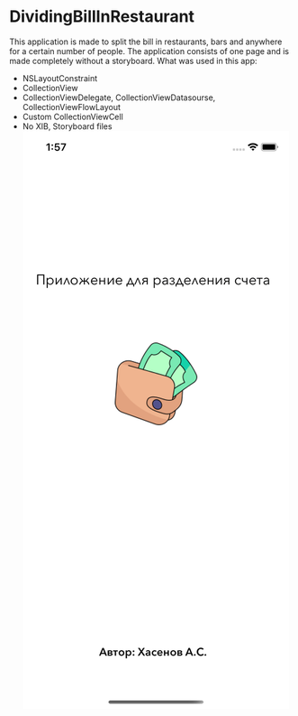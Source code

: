 # DividingBillInRestaurant
This application is made to split the bill in restaurants, bars and anywhere for a certain number of people. The application consists of one page and is made completely without a storyboard.
What was used in this app: 
* NSLayoutConstraint
* CollectionView
* CollectionViewDelegate, CollectionViewDatasourse, CollectionViewFlowLayout
* Custom CollectionViewCell
* No XIB, Storyboard files
![image text](https://github.com/Aikhanski/DividingBillInRestaurant/blob/main/1.png)
